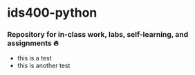 # ids400-python

### Repository for in-class work, labs, self-learning, and assignments :fire:
* this is a test
* this is another test